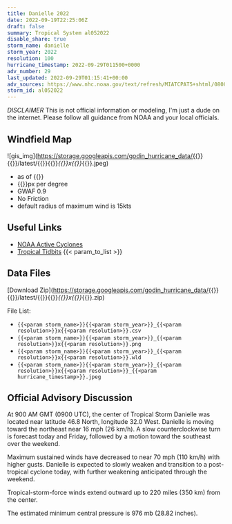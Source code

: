 ```yaml
---
title: Danielle 2022
date: 2022-09-19T22:25:06Z
draft: false
summary: Tropical System al052022
disable_share: true
storm_name: danielle
storm_year: 2022
resolution: 100
hurricane_timestamp: 2022-09-29T011500+0000
adv_number: 29
last_updated: 2022-09-29T01:15:41+00:00
adv_sources: https://www.nhc.noaa.gov/text/refresh/MIATCPAT5+shtml/080835.shtml;https://www.nhc.noaa.gov/refresh/graphics_at5+shtml/083712.shtml?cone
storm_id: al052022
---
```

*DISCLAIMER* This is not official information or modeling, I'm just a dude on the internet.  Please follow all guidance from NOAA and your local officials.

## Windfield Map
![gis_img](https://storage.googleapis.com/godin_hurricane_data/{{<param storm_name>}}{{<param storm_year>}}/latest/{{<param storm_name>}}{{<param storm_year>}}_{{<param resolution>}}x{{<param resolution>}}_{{<param hurricane_timestamp>}}.jpeg)

- as of {{<param last_updated>}}
- {{<param resolution>}}px per degree
- GWAF 0.9
- No Friction
- default radius of maximum wind is 15kts

## Useful Links
- [NOAA Active Cyclones](https://www.nhc.noaa.gov/)
- [Tropical Tidbits](https://www.tropicaltidbits.com/storminfo/)
{{< param_to_list >}}

## Data Files
[Download Zip](https://storage.googleapis.com/godin_hurricane_data/{{<param storm_name>}}{{<param storm_year>}}/latest/{{<param storm_name>}}{{<param storm_year>}}_{{<param resolution>}}x{{<param resolution>}}_{{<param hurricane_timestamp>}}.zip)

File List:
- `{{<param storm_name>}}{{<param storm_year>}}_{{<param resolution>}}x{{<param resolution>}}.csv`
- `{{<param storm_name>}}{{<param storm_year>}}_{{<param resolution>}}x{{<param resolution>}}.png`
- `{{<param storm_name>}}{{<param storm_year>}}_{{<param resolution>}}x{{<param resolution>}}.wld`
- `{{<param storm_name>}}{{<param storm_year>}}_{{<param resolution>}}x{{<param resolution>}}_{{<param hurricane_timestamp>}}.jpeg`


## Official Advisory Discussion
At 900 AM GMT (0900 UTC), the center of Tropical Storm Danielle was 
located near latitude 46.8 North, longitude 32.0 West. Danielle is 
moving toward the northeast near 16 mph (26 km/h).  A slow 
counterclockwise turn is forecast today and Friday, followed by a 
motion toward the southeast over the weekend.
 
Maximum sustained winds have decreased to near 70 mph (110 km/h) 
with higher gusts.  Danielle is expected to slowly weaken and 
transition to a post-tropical cyclone today, with further weakening 
anticipated through the weekend.
 
Tropical-storm-force winds extend outward up to 220 miles (350 km)
from the center.
 
The estimated minimum central pressure is 976 mb (28.82 inches).